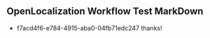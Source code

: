 ## OpenLocalization Workflow Test MarkDown
* f7acd4f6-e784-4915-aba0-04fb71edc247 thanks!

<!--HONumber=Jul16_HO2-->


